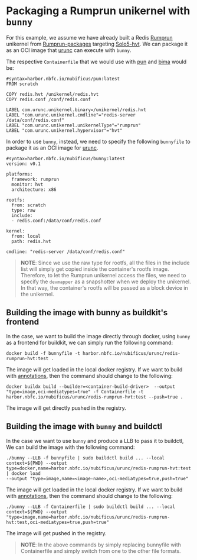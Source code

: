 # Packaging a Rumprun unikernel with `bunny`

For this example, we assume we have already built a Redis
[Rumprun](https://github.com/cloudkernels/rumprun) unikernel from
[Rumprun-packages](https://github.com/cloudkernels/rumprun-packages) targeting
[Solo5-hvt](https://github.com/Solo5/solo5).
We can package it as an OCI image that [urunc](https://github.com/nubificus/urunc) can execute with `bunny`.

The respective `Containerfile` that we would use with
[pun](https://github.com/nubificus/pun) and
[bima](https://github.com/nubificus/bima) would be:

```
#syntax=harbor.nbfc.io/nubificus/pun:latest
FROM scratch

COPY redis.hvt /unikernel/redis.hvt
COPY redis.conf /conf/redis.conf

LABEL com.urunc.unikernel.binary=/unikernel/redis.hvt
LABEL "com.urunc.unikernel.cmdline"="redis-server /data/conf/redis.conf"
LABEL "com.urunc.unikernel.unikernelType"="rumprun"
LABEL "com.urunc.unikernel.hypervisor"="hvt"
```

In order to use `bunny`, instead, we need to specify the
following `bunnyfile` to package it as an OCI image for
[urunc](https://github.com/nubificus/urunc).

```
#syntax=harbor.nbfc.io/nubificus/bunny:latest
version: v0.1

platforms:
  framework: rumprun
  monitor: hvt
  architecture: x86

rootfs:
  from: scratch
  type: raw
  include:
  - redis.conf:/data/conf/redis.conf

kernel:
  from: local
  path: redis.hvt

cmdline: "redis-server /data/conf/redis.conf"
```

> **NOTE**: Since we use the raw type for rootfs, all the files in the include list
> will simply get copied inside the container's rootfs image. Therefore, to
> let the Rumprun unikernel access the files, we need to specify the `devmapper` as
> a snapshotter when we deploy the unikernel. In that way, the container's rootfs
> will be passed as a block device in the unikernel.

## Building the image with bunny as buildkit's frontend

In the case, we want to build the image directly through docker, using `bunny`
as a frontend for buildkit, we can simply run the following command:

```
docker build -f bunnyfile -t harbor.nbfc.io/nubificus/urunc/redis-rumprun-hvt:test .
```

The image will get loaded in the local docker registry. If we want to build with
[annotations](#https://github.com/nubificus/bunny/docs/annotations.md), then the
command should change to the following:

```
docker buildx build --builder=<container-build-driver>  --output "type=image,oci-mediatypes=true" -f Containerfile -t harbor.nbfc.io/nubificus/urunc/redis-rumprun-hvt:test --push=true .
```

The image will get directly pushed in the registry.

## Building the image with `bunny` and buildctl

In the case we want to use `bunny` and produce a LLB to pass it to buildctl,
We can build the image with the following command:

```
./bunny --LLB -f bunnyfile | sudo buildctl build ... --local context=${PWD} --output type=docker,name=harbor.nbfc.io/nubificus/urunc/redis-rumprun-hvt:test | docker load
--output "type=image,name=<image-name>,oci-mediatypes=true,push=true"
```

The image will get loaded in the local docker registry. If we want to build with
[annotations](#https://github.com/nubificus/bunny/docs/annotations.md), then the
command should change to the following:

```
./bunny --LLB -f Containerfile | sudo buildctl build ... --local context=${PWD} --output "type=image,name=harbor.nbfc.io/nubificus/urunc/redis-rumprun-hvt:test,oci-mediatypes=true,push=true"
```

The image will get pushed in the registry.

> **NOTE**: In the above commands by simply replacing bunnyfile with
> Containerfile and simply switch from one to the other file formats.
